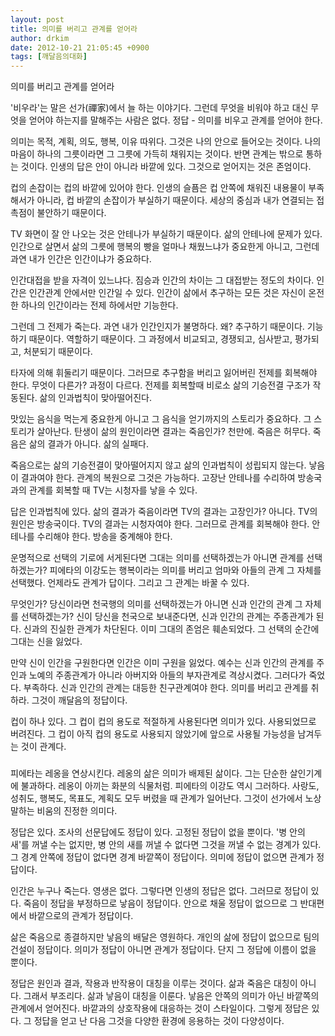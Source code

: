 ```yaml
---
layout: post
title: 의미를 버리고 관계를 얻어라
author: drkim
date: 2012-10-21 21:05:45 +0900
tags: [깨달음의대화]
---
```

   
의미를 버리고 관계를 얻어라


 '비우라'는 말은 선가(禪家)에서 늘 하는 이야기다. 그런데 무엇을 비워야 하고 대신 무엇을 얻어야 하는지를 말해주는 사람은 없다. 정답 - 의미를 비우고 관계를 얻어야 한다.


 의미는 목적, 계획, 의도, 행복, 이유 따위다. 그것은 나의 안으로 들어오는 것이다. 나의 마음이 하나의 그릇이라면 그 그릇에 가득히 채워지는 것이다. 반면 관계는 밖으로 통하는 것이다. 인생의 답은 안이 아니라 바깥에 있다. 그것으로 얻어지는 것은 존엄이다.


 컵의 손잡이는 컵의 바깥에 있어야 한다. 인생의 슬픔은 컵 안쪽에 채워진 내용물이 부족해서가 아니라, 컵 바깥의 손잡이가 부실하기 때문이다. 세상의 중심과 내가 연결되는 접촉점이 불안하기 때문이다.


 TV 화면이 잘 안 나오는 것은 안테나가 부실하기 때문이다. 삶의 안테나에 문제가 있다. 인간으로 살면서 삶의 그릇에 행복의 빵을 얼마나 채웠느냐가 중요한게 아니고, 그런데 과연 내가 인간은 인간이냐가 중요하다.


 인간대접을 받을 자격이 있느냐다. 짐승과 인간의 차이는 그 대접받는 정도의 차이다. 인간은 인간관계 안에서만 인간일 수 있다. 인간이 삶에서 추구하는 모든 것은 자신이 온전한 하나의 인간이라는 전제 하에서만 기능한다.


 그런데 그 전제가 죽는다. 과연 내가 인간인지가 불명하다. 왜? 추구하기 때문이다. 기능하기 때문이다. 역할하기 때문이다. 그 과정에서 비교되고, 경쟁되고, 심사받고, 평가되고, 처분되기 때문이다.


 타자에 의해 휘둘리기 때문이다. 그러므로 추구함을 버리고 잃어버린 전제를 회복해야 한다. 무엇이 다른가? 과정이 다르다. 전제를 회복할때 비로소 삶의 기승전결 구조가 작동된다. 삶의 인과법칙이 맞아떨어진다.


 맛있는 음식을 먹는게 중요한게 아니고 그 음식을 얻기까지의 스토리가 중요하다. 그 스토리가 살아난다. 탄생이 삶의 원인이라면 결과는 죽음인가? 천만에. 죽음은 허무다. 죽음은 삶의 결과가 아니다. 삶의 실패다.


 죽음으로는 삶의 기승전결이 맞아떨어지지 않고 삶의 인과법칙이 성립되지 않는다. 낳음이 결과여야 한다. 관계의 복원으로 그것은 가능하다. 고장난 안테나를 수리하여 방송국과의 관계를 회복할 때 TV는 시청자를 낳을 수 있다.


 답은 인과법칙에 있다. 삶의 결과가 죽음이라면 TV의 결과는 고장인가? 아니다. TV의 원인은 방송국이다. TV의 결과는 시청자여야 한다. 그러므로 관계를 회복해야 한다. 안테나를 수리해야 한다. 방송을 중계해야 한다.


 운명적으로 선택의 기로에 서게된다면 그대는 의미를 선택하겠는가 아니면 관계를 선택하겠는가? 피에타의 이강도는 행복이라는 의미를 버리고 엄마와 아들의 관계 그 자체를 선택했다. 언제라도 관계가 답이다. 그리고 그 관계는 바꿀 수 있다.


 무엇인가? 당신이라면 천국행의 의미를 선택하겠는가 아니면 신과 인간의 관계 그 자체를 선택하겠는가? 신이 당신을 천국으로 보내준다면, 신과 인간의 관계는 주종관계가 된다. 신과의 진실한 관계가 차단된다. 이미 그대의 존엄은 훼손되었다. 그 선택의 순간에 그대는 신을 잃었다.


 만약 신이 인간을 구원한다면 인간은 이미 구원을 잃었다. 예수는 신과 인간의 관계를 주인과 노예의 주종관계가 아니라 아버지와 아들의 부자관계로 격상시켰다. 그러다가 죽었다. 부족하다. 신과 인간의 관계는 대등한 친구관계여야 한다. 의미를 버리고 관계를 취하라. 그것이 깨달음의 정답이다.


 컵이 하나 있다. 그 컵이 컵의 용도로 적절하게 사용된다면 의미가 있다. 사용되었므로 버려진다. 그 컵이 아직 컵의 용도로 사용되지 않았기에 앞으로 사용될 가능성을 남겨두는 것이 관계다.


 ###


 피에타는 레옹을 연상시킨다. 레옹의 삶은 의미가 배제된 삶이다. 그는 단순한 살인기계에 불과하다. 레옹이 아끼는 화분의 식물처럼. 피에타의 이강도 역시 그러하다. 사랑도, 성취도, 행복도, 목표도, 계획도 모두 버렸을 때 관계가 일어난다. 그것이 선가에서 노상 말하는 비움의 진정한 의미다.


 정답은 있다. 조사의 선문답에도 정답이 있다. 고정된 정답이 없을 뿐이다. '병 안의 새'를 꺼낼 수는 없지만, 병 안의 새를 꺼낼 수 없다면 그것을 꺼낼 수 없는 경계가 있다. 그 경계 안쪽에 정답이 없다면 경계 바깥쪽이 정답이다. 의미에 정답이 없으면 관계가 정답이다.


 인간은 누구나 죽는다. 영생은 없다. 그렇다면 인생의 정답은 없다. 그러므로 정답이 있다. 죽음이 정답을 부정하므로 낳음이 정답이다. 안으로 채울 정답이 없으므로 그 반대편에서 바깥으로의 관계가 정답이다.


 삶은 죽음으로 종결하지만 낳음의 배달은 영원하다. 개인의 삶에 정답이 없으므로 팀의 건설이 정답이다. 의미가 정답이 아니면 관계가 정답이다. 단지 그 정답에 이름이 없을 뿐이다.


 정답은 원인과 결과, 작용과 반작용이 대칭을 이루는 것이다. 삶과 죽음은 대칭이 아니다. 그래서 부조리다. 삶과 낳음이 대칭을 이룬다. 낳음은 안쪽의 의미가 아닌 바깥쪽의 관계에서 얻어진다. 바깥과의 상호작용에 대응하는 것이 스타일이다. 그렇게 정답은 있다. 그 정답을 얻고 난 다음 그것을 다양한 환경에 응용하는 것이 다양성이다.